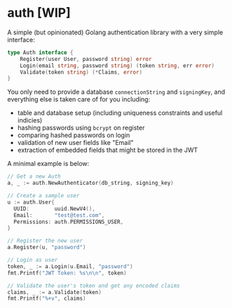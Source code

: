 # auth [WIP]
A simple (but opinionated) Golang authentication library with a very simple interface:

```go
type Auth interface {
	Register(user User, password string) error
	Login(email string, password string) (token string, err error)
	Validate(token string) (*Claims, error)
}
```

You only need to provide a database `connectionString` and `signingKey`, and everything else is taken care of for you including:
* table and database setup (including uniqueness constraints and useful indicies)
* hashing passwords using `bcrypt` on register
* comparing hashed passwords on login
* validation of new user fields like "Email"
* extraction of embedded fields that might be stored in the JWT

A minimal example is below:
```go
// Get a new Auth
a, _ := auth.NewAuthenticator(db_string, signing_key)

// Create a sample user
u := auth.User{
  UUID:        uuid.NewV4(),
  Email:       "test@test.com",
  Permissions: auth.PERMISSIONS_USER,
}

// Register the new user
a.Register(u, "password")

// Login as user
token, _ := a.Login(u.Email, "password")
fmt.Printf("JWT Token: %s\n\n", token)

// Validate the user's token and get any encoded claims
claims, _ := a.Validate(token)
fmt.Printf("%+v", claims)
```

